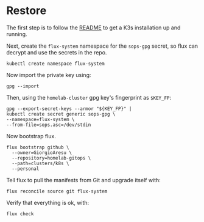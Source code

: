 # Restore

The first step is to follow the [README](./README.md) to get a K3s installation up and running.

Next, create the `flux-system` namespace for the `sops-gpg` secret, so flux can decrypt and use the secrets in the repo.

```shell
kubectl create namespace flux-system
```

Now import the private key using:

```shell
gpg --import
```

Then, using the `homelab-cluster` gpg key's fingerprint as `$KEY_FP`:

```shell
gpg --export-secret-keys --armor "${KEY_FP}" |
kubectl create secret generic sops-gpg \
--namespace=flux-system \
--from-file=sops.asc=/dev/stdin
```

Now bootstrap flux.

```shell
flux bootstrap github \
  --owner=GiorgioAresu \
  --repository=homelab-gitops \
  --path=clusters/k8s \
  --personal
```

Tell flux to pull the manifests from Git and upgrade itself with:

```shell
flux reconcile source git flux-system
```

Verify that everything is ok, with:

```shell
flux check
```
